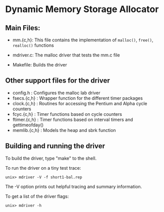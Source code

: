 # Dynamic Memory Storage Allocator

## Main Files:

- mm.{c,h}: This file contains the implementation of `malloc()`, `free()`, `realloc()` functions

- mdriver.c: The malloc driver that tests the mm.c file
	
- Makefile: Builds the driver
	


## Other support files for the driver


- config.h	: Configures the malloc lab driver
- fsecs.{c,h}	: Wrapper function for the different timer packages
- clock.{c,h}	: Routines for accessing the Pentium and Alpha cycle counters
- fcyc.{c,h}	: Timer functions based on cycle counters
- ftimer.{c,h}	: Timer functions based on interval timers and gettimeofday()
- memlib.{c,h}	: Models the heap and sbrk function


## Building and running the driver

To build the driver, type "make" to the shell.

To run the driver on a tiny test trace:

	unix> mdriver -V -f short1-bal.rep

The -V option prints out helpful tracing and summary information.

To get a list of the driver flags:

	unix> mdriver -h
